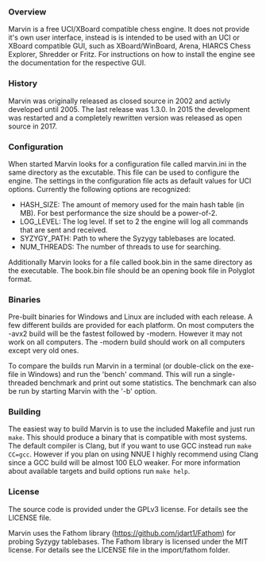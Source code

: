### Overview

Marvin is a free UCI/XBoard compatible chess engine. It does not provide it's own user interface, instead is is intended to be used with an UCI or XBoard compatible GUI, such as XBoard/WinBoard, Arena, HIARCS Chess Explorer, Shredder or Fritz. For instructions on how to install the engine see the documentation for the respective GUI.

### History

Marvin was originally released as closed source in 2002 and activly developed until 2005. The last release was 1.3.0. In 2015 the development was restarted and a completely rewritten version was released as open source in 2017.

### Configuration

When started Marvin looks for a configuration file called marvin.ini in the same directory as the excutable. This file can be used to configure the engine. The settings in the configuration file acts as default values for UCI options. Currently the following options are recognized:
* HASH_SIZE: The amount of memory used for the main hash table (in MB). For best performance the size should be a power-of-2.
* LOG_LEVEL: The log level. If set to 2 the engine will log all commands that are sent and received.
* SYZYGY_PATH: Path to where the Syzygy tablebases are located.
* NUM_THREADS: The number of threads to use for searching.

Additionally Marvin looks for a file called book.bin in the same directory as the executable. The book.bin file should be an opening book file in Polyglot format.

### Binaries

Pre-built binaries for Windows and Linux are included with each release. A few different builds are provided for each platform. On most computers the -avx2 build will be the fastest followed by -modern. However it may not work on all computers. The -modern build should work on all computers except very old ones.

To compare the builds run Marvin in a terminal (or double-click on the exe-file in Windows) and run the 'bench' command. This will run a single-threaded benchmark and print out some statistics. The benchmark can also be run by starting Marvin with the '-b' option.

### Building

The easiest way to build Marvin is to use the included Makefile and just run `make`. This should produce a binary that is compatible with most systems. The default compiler is Clang, but if you want to use GCC instead run `make CC=gcc`. However if you plan on using NNUE I highly recommend using Clang since a GCC build will be almost 100 ELO weaker. For more information about available targets and build options run `make help`.

### License

The source code is provided under the GPLv3 license. For details see the LICENSE file.

Marvin uses the Fathom library (https://github.com/jdart1/Fathom) for probing Syzygy tablebases. The Fathom library is licensed under the MIT license. For details see the LICENSE file in the import/fathom folder.
